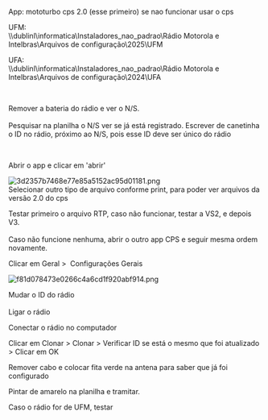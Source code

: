 App: mototurbo cps 2.0 (esse primeiro) se nao funcionar usar o cps

UFM:  
\\\\dublinl\\informatica\\Instaladores_nao_padrao\\Rádio Motorola e Intelbras\\Arquivos de configuração\\2025\\UFM

UFA:  
\\\\dublinl\\informatica\\Instaladores_nao_padrao\\Rádio Motorola e Intelbras\\Arquivos de configuração\\2024\\UFA

&nbsp;

Remover a bateria do rádio e ver o N/S.  
<br/>Pesquisar na planilha o N/S ver se já está registrado. Escrever de canetinha o ID no rádio, próximo ao N/S, pois esse ID deve ser único do rádio

&nbsp;

Abrir o app e clicar em 'abrir'

![3d2357b7468e77e85a5152ac95d01181.png](../../../_resources/3d2357b7468e77e85a5152ac95d01181.png)  
Selecionar outro tipo de arquivo conforme print, para poder ver arquivos da versão 2.0 do cps

Testar primeiro o arquivo RTP, caso não funcionar, testar a VS2, e depois V3.  
<br/>Caso não funcione nenhuma, abrir o outro app CPS e seguir mesma ordem novamente.

Clicar em Geral >  Configurações Gerais

![f81d078473e0266c4a6cd1f920abf914.png](../../../_resources/f81d078473e0266c4a6cd1f920abf914.png)

Mudar o ID do rádio  
<br/>Ligar o rádio

Conectar o rádio no computador

Clicar em Clonar > Clonar > Verificar ID se está o mesmo que foi atualizado > Clicar em OK

Remover cabo e colocar fita verde na antena para saber que já foi configurado

Pintar de amarelo na planilha e tramitar.

Caso o rádio for de UFM, testar